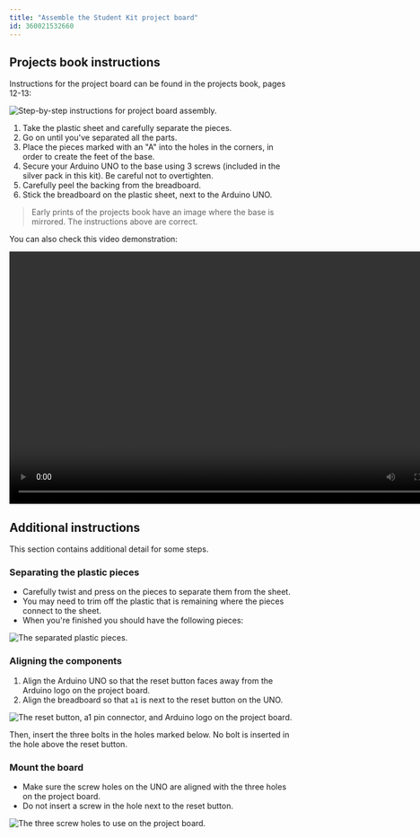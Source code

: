 ```yaml
---
title: "Assemble the Student Kit project board"
id: 360021532660
---
```


## Projects book instructions

Instructions for the project board can be found in the projects book, pages 12-13:

![Step-by-step instructions for project board assembly.](img/project-board-instructions.png)

1. Take the plastic sheet and carefully separate the pieces.
2. Go on until you've separated all the parts.
3. Place the pieces marked with an "A" into the holes in the corners, in order to create the feet of the base.
4. Secure your Arduino UNO to the base using 3 screws (included in the silver pack in this kit). Be careful not to overtighten.
5. Carefully peel the backing from the breadboard.
6. Stick the breadboard on the plastic sheet, next to the Arduino UNO.

> Early prints of the projects book have an image where the base is mirrored. The instructions above are correct.

You can also check this video demonstration:

<video width="800" height="450" controls>
  <source src="https://www.datocms-assets.com/42182/1615389080-student-kit-mounting-the-project-board-4.mp4" type="video/mp4">
  Your browser does not support the video tag.
</video>

## Additional instructions

This section contains additional detail for some steps.

### Separating the plastic pieces

* Carefully twist and press on the pieces to separate them from the sheet.
* You may need to trim off the plastic that is remaining where the pieces connect to the sheet.
* When you're finished you should have the following pieces:

![The separated plastic pieces.](img/project-board-pieces.png)

### Aligning the components

1. Align the Arduino UNO so that the reset button faces away from the Arduino logo on the project board.
2. Align the breadboard so that `a1` is next to the reset button on the UNO.

![The reset button, a1 pin connector, and Arduino logo on the project board.](img/project-board-graphic-align.png)

Then, insert the three bolts in the holes marked below. No bolt is inserted in the hole above the reset button.

### Mount the board

* Make sure the screw holes on the UNO are aligned with the three holes on the project board.
* Do not insert a screw in the hole next to the reset button.

![The three screw holes to use on the project board.](img/project-board-graphic-screws.png)
